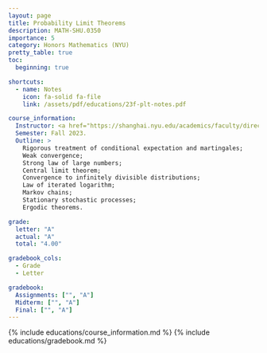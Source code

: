 ```yaml
---
layout: page
title: Probability Limit Theorems
description: MATH-SHU.0350
importance: 5
category: Honors Mathematics (NYU)
pretty_table: true
toc:
  beginning: true

shortcuts:
  - name: Notes
    icon: fa-solid fa-file
    link: /assets/pdf/educations/23f-plt-notes.pdf

course_information:
  Instructor: <a href="https://shanghai.nyu.edu/academics/faculty/directory/pierre-tarres">Pierre Tarrès</a>.
  Semester: Fall 2023.
  Outline: >
    Rigorous treatment of conditional expectation and martingales;
    Weak convergence;
    Strong law of large numbers;
    Central limit theorem;
    Convergence to infinitely divisible distributions;
    Law of iterated logarithm;
    Markov chains;
    Stationary stochastic processes;
    Ergodic theorems.

grade:
  letter: "A"
  actual: "A"
  total: "4.00"

gradebook_cols:
  - Grade
  - Letter

gradebook:
  Assignments: ["", "A"]
  Midterm: ["", "A"]
  Final: ["", "A"]
---
```


{% include educations/course_information.md %}
{% include educations/gradebook.md %}
